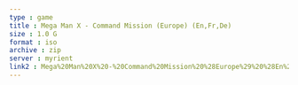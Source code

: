 ```yaml
---
type : game
title : Mega Man X - Command Mission (Europe) (En,Fr,De)
size : 1.0 G
format : iso
archive : zip
server : myrient
link2 : Mega%20Man%20X%20-%20Command%20Mission%20%28Europe%29%20%28En%2CFr%2CDe%29
---
```

